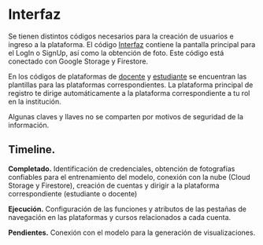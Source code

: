 # Interfaz

Se tienen distintos códigos necesarios para la creación de usuarios e ingreso a la plataforma. El código [Interfaz](InterfazSegura.py) contiene la pantalla principal para el LogIn o SignUp, así como la obtención de foto. Este código está conectado con Google Storage y Firestore. 

En los códigos de plataformas de [docente](plataforma_docente.py) y [estudiante](plataforma_estudiante.py) se encuentran las plantillas para las plataformas correspondientes. La plataforma principal de registro te dirige automáticamente a la plataforma correspondiente a tu rol en la institución. 

Algunas claves y llaves no se comparten por motivos de seguridad de la información. 

## Timeline.

**Completado.** Identificación de credenciales, obtención de fotografías confiables para el entrenamiento del modelo, conexión con la nube (Cloud Storage y Firestore), creación de cuentas y dirigir a la plataforma correspondiente (estudiante o docente)

**Ejecución.** Configuración de las funciones y atributos de las pestañas de navegación en las plataformas y cursos relacionados a cada cuenta. 

**Pendientes.** Conexión con el modelo para la generación de visualizaciones.
